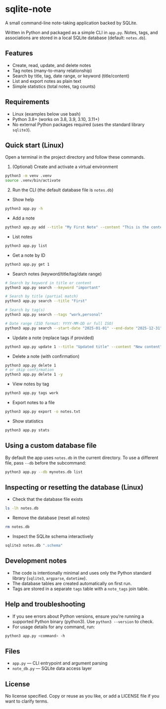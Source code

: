 # sqlite-note

A small command-line note-taking application backed by SQLite.

Written in Python and packaged as a simple CLI in `app.py`. Notes, tags, and associations are stored in a local SQLite database (default: `notes.db`).

## Features

- Create, read, update, and delete notes
- Tag notes (many-to-many relationship)
- Search by title, tag, date range, or keyword (title/content)
- List and export notes as plain text
- Simple statistics (total notes, tag counts)

## Requirements

- Linux (examples below use bash)
- Python 3.8+ (works on 3.8, 3.9, 3.10, 3.11+)
- No external Python packages required (uses the standard library `sqlite3`).

## Quick start (Linux)

Open a terminal in the project directory and follow these commands.

1. (Optional) Create and activate a virtual environment

```bash
python3 -m venv .venv
source .venv/bin/activate
```

2. Run the CLI (the default database file is `notes.db`)

- Show help

```bash
python3 app.py -h
```

- Add a note

```bash
python3 app.py add --title "My First Note" --content "This is the content." --tags "work,important"
```

- List notes

```bash
python3 app.py list
```

- Get a note by ID

```bash
python3 app.py get 1
```

- Search notes (keyword/title/tag/date range)

```bash
# Search by keyword in title or content
python3 app.py search --keyword "important"

# Search by title (partial match)
python3 app.py search --title "First"

# Search by tag(s)
python3 app.py search --tags "work,personal"

# Date range (ISO format: YYYY-MM-DD or full ISO)
python3 app.py search --start-date "2025-01-01" --end-date "2025-12-31"
```

- Update a note (replace tags if provided)

```bash
python3 app.py update 1 --title "Updated title" --content "New content" --tags "urgent,work"
```

- Delete a note (with confirmation)

```bash
python3 app.py delete 1
# or skip confirmation
python3 app.py delete 1 -y
```

- View notes by tag

```bash
python3 app.py tags work
```

- Export notes to a file

```bash
python3 app.py export -o notes.txt
```

- Show statistics

```bash
python3 app.py stats
```

## Using a custom database file

By default the app uses `notes.db` in the current directory. To use a different file, pass `--db` before the subcommand:

```bash
python3 app.py --db mynotes.db list
```

## Inspecting or resetting the database (Linux)

- Check that the database file exists

```bash
ls -lh notes.db
```

- Remove the database (reset all notes)

```bash
rm notes.db
```

- Inspect the SQLite schema interactively

```bash
sqlite3 notes.db ".schema"
```

## Development notes

- The code is intentionally minimal and uses only the Python standard library (`sqlite3`, `argparse`, `datetime`).
- The database tables are created automatically on first run.
- Tags are stored in a separate `tags` table with a `note_tags` join table.

## Help and troubleshooting

- If you see errors about Python versions, ensure you're running a supported Python binary (python3). Use `python3 --version` to check.
- For usage details for any command, run:

```bash
python3 app.py <command> -h
```

## Files

- `app.py` — CLI entrypoint and argument parsing
- `note_db.py` — SQLite data access layer


## License

No license specified. Copy or reuse as you like, or add a LICENSE file if you want to clarify terms.
